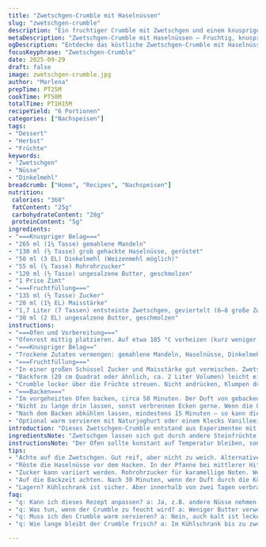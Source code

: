 ```yaml
---
title: "Zwetschgen-Crumble mit Haselnüssen"
slug: "zwetschgen-crumble"
description: "Ein fruchtiger Crumble mit Zwetschgen und einem knusprigen Belag aus Haselnüssen und Mandeln. Der Belag kombiniert gemahlene Mandeln und grob gehackte Haselnüsse, dazu etwas Dinkelmehl statt Weizenmehl für mehr Aroma und eine nussige Note. Der Crumble wird im Ofen goldbraun gebacken, bis die Fruchtfüllung blubbert und der Belag knusprig knackt. Alternativ zu klassischem Zucker eignet sich Rohrohrzucker für leicht karamellige Aromen. Eine Prise Zimt gibt einen herbstlichen Touch. Optimal serviert warm mit einem Klecks Joghurt oder Vanilleeis, je nach Lust und Laune."
metaDescription: "Zwetschgen-Crumble mit Haselnüssen – Fruchtig, knusprig, ideal für die Herbstzeit. Perfekt serviert mit Joghurt oder Vanilleeis für das gewisse Etwas."
ogDescription: "Entdecke das köstliche Zwetschgen-Crumble mit Haselnüssen – ein Genuss für alle, die fruchtige Desserts lieben."
focusKeyphrase: "Zwetschgen-Crumble"
date: 2025-09-29
draft: false
image: zwetschgen-crumble.jpg
author: "Marlena"
prepTime: PT25M
cookTime: PT50M
totalTime: PT1H15M
recipeYield: "6 Portionen"
categories: ["Nachspeisen"]
tags:
- "Dessert"
- "Herbst"
- "Früchte"
keywords:
- "Zwetschgen"
- "Nüsse"
- "Dinkelmehl"
breadcrumb: ["Home", "Recipes", "Nachspeisen"]
nutrition: 
 calories: "360"
 fatContent: "25g"
 carbohydrateContent: "28g"
 proteinContent: "5g"
ingredients:
- "===Knuspriger Belag==="
- "265 ml (1¼ Tasse) gemahlene Mandeln"
- "130 ml (½ Tasse) grob gehackte Haselnüsse, geröstet"
- "50 ml (3 EL) Dinkelmehl (Weizenmehl möglich)"
- "55 ml (¼ Tasse) Rohrohrzucker"
- "120 ml (½ Tasse) ungesalzene Butter, geschmolzen"
- "1 Prise Zimt"
- "===Fruchtfüllung==="
- "135 ml (⅔ Tasse) Zucker"
- "20 ml (1½ EL) Maisstärke"
- "1,7 Liter (7 Tassen) entsteinte Zwetschgen, geviertelt (6–8 große Zwetschgen)"
- "30 ml (2 EL) ungesalzene Butter, geschmolzen"
instructions:
- "===Ofen und Vorbereitung==="
- "Ofenrost mittig platzieren. Auf etwa 185 °C vorheizen (kurz weniger als 190 °C, damit nichts zu schnell verbrennt). Das ist wichtig, sonst wird der Belag außen hart aber innen bleibt mehlig."
- "===Knuspriger Belag=="
- "Trockene Zutaten vermengen: gemahlene Mandeln, Haselnüsse, Dinkelmehl, Zucker und Zimt. Butter dazugeben. Mit den Fingern zügig vermengen, bis sich grobe Streusel formen, die bei leichtem Druck zusammenhalten. Nicht zu lange kneten, sonst wird es zu klebrig."
- "===Fruchtfüllung==="
- "In einer großen Schüssel Zucker und Maisstärke gut vermischen. Zwetschgenstücke unterheben, dann die geschmolzene Butter zugeben und gleichmäßig verteilen. Das Fett hilft, dass die Füllung nicht zu schnell austrocknet und sorgt für Glanz beim Backen."
- "Backform (20 cm Quadrat oder ähnlich, ca. 2 Liter Volumen) leicht einfetten. Fruchtmischung hineingeben, Oberfläche glattstreichen."
- "Crumble locker über die Früchte streuen. Nicht andrücken, Klumpen dürfen bleiben, sie werden schön knusprig und unregelmäßig braun."
- "===Backen==="
- "Im vorgeheizten Ofen backen, circa 50 Minuten. Der Duft von gebackenen Nüssen macht sich breit, der Crumble wird goldbraun und knackt beim Anfassen der Oberfläche leicht. Die Fruchtfüllung sollte blubbern, das ist das Signal, dass sie durchgegart und nicht zu fest oder zu flüssig ist."
- "Nicht zu lange drin lassen, sonst verbrennen Ecken gerne. Wenn die Oberfläche zu schnell braun wird, mit Alufolie abdecken und weiter backen."
- "Nach dem Backen abkühlen lassen, mindestens 15 Minuten – so kann die Füllung etwas fest werden. Zum Servieren notwendig, sonst läuft alles auseinander."
- "Optional warm servieren mit Naturjoghurt oder einem Klecks Vanilleeis. Kalte Crumble mag ich auch, dann geht nichts verloren und die Textur ist fester."
introduction: "Dieses Zwetschgen-Crumble entstand aus Experimenten mit Nüssen und Mehlarten. Mandeln und Haselnüsse geben dem klassischen Cranberry-Crumble eine ordentliche Portion Biss. Das Dinkelmehl bringt leichte Süße und eine bessere Struktur als Standard-Weizenmehl. In früheren Versuchen war mir der Belag oft zu mehlig oder wurde beim Backen klebrig; durch die richtige Hitze und grobe Nussstücke gelingt der Knusper jetzt zuverlässig. Die Maisstärke bindet die Flüssigkeit der Zwetschgen, ohne die Fruchtmasse zu verhärten. Eine Prise Zimt macht aus dem einfachen Dessert etwas herbstlich-warmes. Am wichtigsten: das Auge entscheidet mit. Sieht der Belag aus wie kleine Goldbuckel, die Fruchtfüllung blubbert, wird es Zeit, rauszuholen. Wer die Süße reduzieren will, kann den Zuckeranteil etwas verringern und mit Apfelsüße oder Honig experimentieren. Ich selbst bevorzuge Rohrohrzucker, der karamellig schmeckt. „"
ingredientsNote: "Zwetschgen lassen sich gut durch andere Steinfrüchte ersetzen, je nach Saison auch Äpfel oder Birnen. Wichtig: Früchte nicht zu klein schneiden, damit sie nicht komplett zerfallen. Haselnüsse rösten bringt mehr Aroma, einfach bei mittlerer Hitze ohne Fett in der Pfanne kurz anrösten bis sie nussig duften; ruhig etwas abkühlen lassen vor dem Hacken. Bei Allergien gegen Mandeln passen Sonnenblumenkerne oder Haferflocken als Ersatz gut. Butter muss unbedingt ungesalzen sein; sonst können salzige Nuancen das Fruchtaroma erschlagen. Bei Verzicht auf Butter funktionieren pflanzliche Blockmargarinen, nehmen Sie gleichmäßig fest, damit die Streusel nicht brüchig werden. Maisstärke ist besser als Mehl zur Bindung – alternatives Bindemittel: Agar-Agar, aber nur ganz wenig und gut anrühren. Rohrohrzucker gibt mehr Tiefe, normalen weißen Zucker nehmen bei Bedarf. Gewürze wie Ingwer oder Nelken als Zugabe, jeder sollte selbst experimentieren."
instructionsNote: "Der Ofen sollte konstant auf Temperatur bleiben, sonst entwickelt sich der Belag nicht optimal. Stellen Sie den Ofenrost mittig, damit die Hitze gleichmäßig zirkuliert und der Boden nicht zu nass bleibt. Die Streuselmasse darf nicht zu feucht sein, sonst wird sie matschig -- lieber locker und bröselig. Beim Mischen der Früchte gleichmäßig verteilen, sonst können einzelne Früchte trocken bleiben. Beim Backen auf blubbernde Fruchtfüllung achten – das ist der beste Zeitpunkt zur Kontrolle. Nach 30 Minuten prüfen, ob die Streusel schon bräunen, notfalls abdecken, damit sie nicht verbrennen, aber weiter garen können. Ein Rühren nach dem Backen entfällt, die Struktur muss erkennbar bleiben. Nach dem Abkühlen ist der Crumble essfertig, nicht ewig warmhalten, sonst verliert die knusprige Kruste ihre Spannung. Wer im Voraus backt, kann den Crumble bis zu zwei Tage im Kühlschrank lagern und vor dem Servieren kurz im Ofen erhitzen, so wird das Aroma wieder lebendig."
tips:
- "Achte auf die Zwetschgen. Gut reif, aber nicht zu weich. Alternativen: Äpfel und Birnen. Kirschen sind auch oder wer mutig ist, Pflaumen. Immer gross schneiden."
- "Röste die Haselnüsse vor dem Hacken. In der Pfanne bei mittlerer Hitze. Kurze Zeit, 5 Minuten vielleicht. Sie müssen aromatisch sein. Passt auch gut zu Walnüssen."
- "Zucker kann variiert werden. Rohrohrzucker für karamellige Noten. Wer weniger Süße mag, vermindert die Menge. Aber nie ganz aufgeben; braucht Balance."
- "Auf die Backzeit achten. Nach 30 Minuten, wenn der Duft durch die Küche zieht, mal reinschauen. Wenn Farben sehr dunkel sind, sofort abdecken. Hitze reduzieren, damit nichts verbrennt."
- "Lagern? Kühlschrank ist sicher. Aber innerhalb von zwei Tagen verbrauchen für den besten Geschmack. Warm macht es noch besser, kurz aufwärmen. Die Kruste bleibt knusprig."
faq:
- "q: Kann ich dieses Rezept anpassen? a: Ja, z.B. andere Nüsse nehmen. Sonnenblumenkerne sind eine Variante. Auch Fette wechseln, wenn du das magst."
- "q: Was tun, wenn der Crumble zu feucht wird? a: Weniger Butter verwenden oder die Früchte nach dem Mischen gut abtropfen lassen. So bleibt's oft knusprig."
- "q: Muss ich den Crumble warm servieren? a: Nein, auch kalt ist lecker. Aber das Aroma ist schöner, wenn er frisch aus dem Ofen kommt. Das knackige Gefühl ist einzigartig."
- "q: Wie lange bleibt der Crumble frisch? a: Im Kühlschrank bis zu zwei Tage. Aber Geschmack verblasst. Wiederaufwärmen bringt den Genuss zurück. Kruste bleibt dann noch."

---
```

